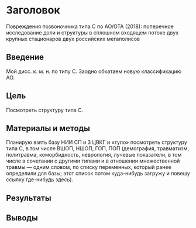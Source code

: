 # Заголовок
Повреждения позвоночника типа C по AO/OTA (2018): поперечное исследование доли и структуры в сплошном входящем потоке двух крупных стационаров двух российских мегаполисов

## Введение
Мой дисс. к. м. н. по типу C. Заодно обкатаем новую классификацию AO.

## Цель
Посмотреть структуру типа C.

## Материалы и методы
Планирую взять базу НИИ СП и 3 ЦВКГ и «тупо» посмотреть структуру типа C, в том числе ВШОП, НШОП, ГОП, ПОП (демография, травматизм, политравма, коморбидность, неврология, лучевые показатели, в том числе в сочетании с другими типами и в отношении множественной травмы — одним словом, по списку переменных, который ранее определили для базы; этот список потом куда-нибудь загружу и повешу ссылку где-нибудь здесь). 

## Результаты

## Выводы